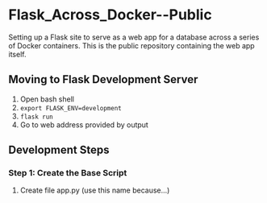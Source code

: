 # Flask_Across_Docker--Public
Setting up a Flask site to serve as a web app for a database across a series of Docker containers. This is the public repository containing the web app itself.

## Moving to Flask Development Server
1. Open bash shell
2. `export FLASK_ENV=development`
3. `flask run`
4. Go to web address provided by output

## Development Steps

### Step 1: Create the Base Script
1. Create file app.py (use this name because...)